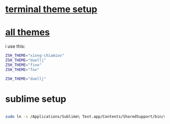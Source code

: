 # [terminal theme setup](http://jakoblaegdsmand.com/en/blog/how-to-get-an-awesome-looking-terminal-on-mac-os-x/)

# [all themes](http://ethanschoonover.com/solarized)
i use this:
```sh
ZSH_THEME="xiong-chiamiov"
ZSH_THEME="duellj"
ZSH_THEME="fino"
ZSH_THEME="fox"

```

```sh 
ZSH_THEME="duellj"
```


# sublime setup
```sh

sudo ln -s /Applications/Sublime\ Text.app/Contents/SharedSupport/bin/subl /bin/subl

```

